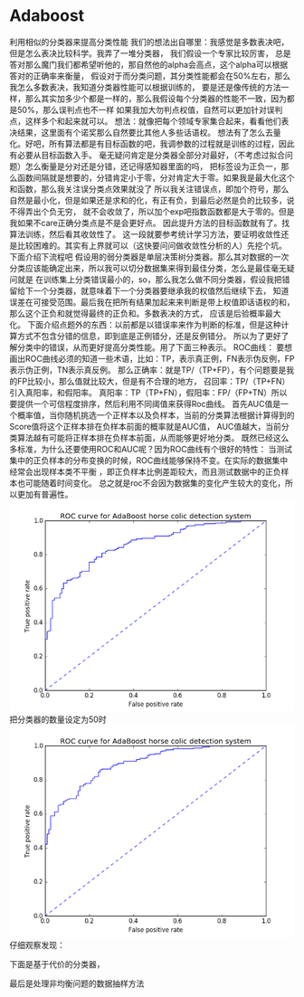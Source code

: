 # Adaboost
利用相似的分类器来提高分类性能
我们的想法出自哪里：我感觉是多数表决吧，但是怎么表决比较科学。我弄了一堆分类器，
我们假设一个专家比较厉害，
总是答对那么魔门我们都希望听他的，那自然他的alpha会高点，这个alpha可以根据答对的正确率来衡量，
假设对于而分类问题，其分类性能都会在50%左右，那么我怎么多数表决，我知道分类器性能可以根据训练的，
要是还是像传统的方法一样，那么其实加多少个都是一样的，那么我假设每个分类器的性能不一致，因为都是50%，那么误判点也不一样
如果我加大勿判点权值，自然可以更加针对误判点，这样多个和起来就可以。
想法：就像把每个领域专家集合起来，看看他们表决结果，这里面有个诺奖那么自然要比其他人多些话语权。
想法有了怎么去量化。好吧，所有算法都是有目标函数的吧，我调参数的过程就是训练的过程，因此有必要从目标函数入手。
毫无疑问肯定是分类器全部分对最好，（不考虑过拟合问题）怎么衡量是分对还是分错，还记得感知器里面的吗，
把标签设为正负一，那么函数间隔就是想要的，分错肯定小于零，分对肯定大于零。如果我是最大化这个和函数，那么我关注误分类点效果就没了
所以我关注错误点，即加个符号，那么自然是最小化，但是如果还是求和的化，有正有负，到最后必然是负的比较多，说不得弄出个负无穷，
就不会收敛了，所以加个exp吧指数函数都是大于零的。但是我如果不care正确分类点是不是会更好点。
因此提升方法的目标函数就有了。找算法训练，然后看其收敛性了。
这一段就要参考统计学习方法，要证明收敛性还是比较困难的。其实有上界就可以（这快要问问做收敛性分析的人）先挖个坑。
下面介绍下流程吧
假设用的弱分类器是单层决策树分类器。那么其对数据的一次分类应该能确定出来，所以我可以切分数据集来得到最佳分类，怎么是最佳毫无疑问就是
在训练集上分类错误最小的，so，那么我怎么做不同分类器，假设我把错留给下一个分类器，就意味着下一个分类器要继承我的权值然后继续下去，
知道误差在可接受范围。最后我在把所有结果加起来来判断是带上权值即话语权的和，那么这个正负和就觉得最终的正负和。多数表决的方式，
应该是后验概率最大化。
下面介绍点题外的东西：以前都是以错误率来作为判断的标准，但是这种计算方式不包含分错的信息，即到底是正例错分，还是反例错分。
所以为了更好了解分类中的错误，从而更好提高分类性能。用了下面三种表示。
ROC曲线：
要想画出ROC曲线必须的知道一些术语，比如：TP，表示真正例，FN表示伪反例，FP表示伪正例，TN表示真反例。
那么正确率：就是TP/（TP+FP），有个问题要是我的FP比较小，那么值就比较大，但是有不合理的地方，
召回率：TP/（TP+FN）
引入真阳率，和假阳率。
真阳率：TP（TP+FN），假阳率：FP/（FP+TN）所以要提供一个可信程度排序，然后利用不同阈值来获得Roc曲线。
首先AUC值是一个概率值，当你随机挑选一个正样本以及负样本，当前的分类算法根据计算得到的Score值将这个正样本排在负样本前面的概率就是AUC值，
AUC值越大，当前分类算法越有可能将正样本排在负样本前面，从而能够更好地分类。
既然已经这么多标准，为什么还要使用ROC和AUC呢？因为ROC曲线有个很好的特性：
当测试集中的正负样本的分布变换的时候，ROC曲线能够保持不变。在实际的数据集中经常会出现样本类不平衡
，即正负样本比例差距较大，而且测试数据中的正负样本也可能随着时间变化。
总之就是roc不会因为数据集的变化产生较大的变化，所以更加有普遍性。
![image](https://github.com/chenglu66/Adaboost/blob/master/roc10.png)
把分类器的数量设定为50时
![image](https://github.com/chenglu66/Adaboost/blob/master/roc2.png)
仔细观察发现：

下面是基于代价的分类器，





最后是处理非均衡问题的数据抽样方法









